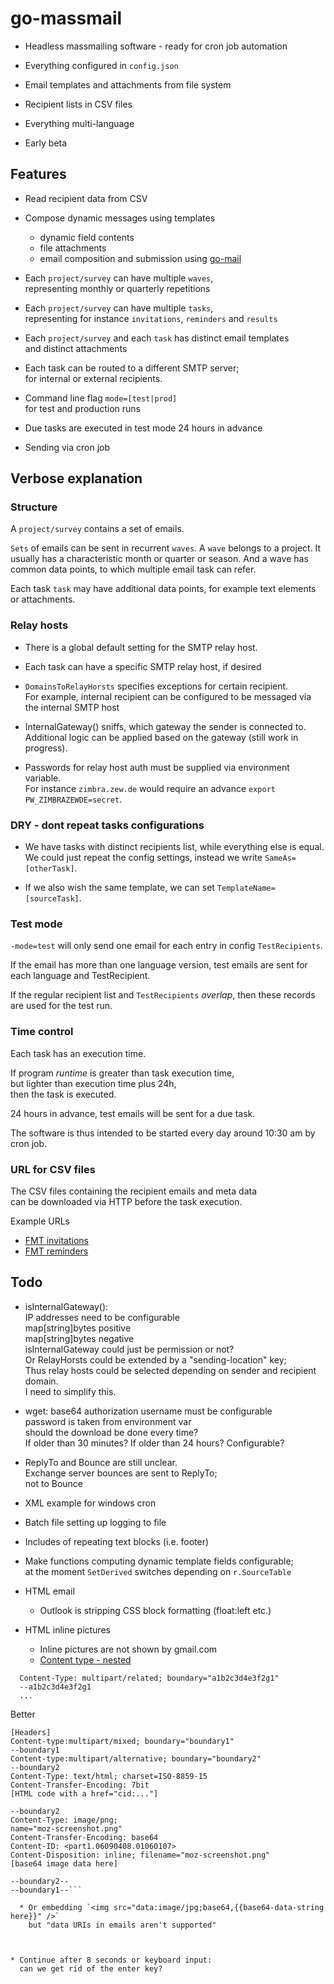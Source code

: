 # go-massmail

* Headless massmailing software - ready for cron job automation

* Everything configured in `config.json`

* Email templates and attachments from file system

* Recipient lists in CSV files

* Everything multi-language

* Early beta

## Features

* Read recipient data from CSV

* Compose dynamic messages using templates
  * dynamic field contents
  * file attachments
  * email composition and submission using [go-mail](https://github.com/pbberlin/go-mail)

* Each `project/survey` can have multiple `waves`,  
  representing monthly or quarterly repetitions

* Each `project/survey` can have multiple `tasks`,  
  representing for instance `invitations`, `reminders` and `results`

* Each `project/survey` and each `task` has distinct email templates  
  and distinct attachments

* Each task can be routed to a different SMTP server;  
  for internal or external recipients. 

* Command line flag `mode=[test|prod]`  
  for test and production runs

* Due tasks are executed in test mode 24 hours in advance

* Sending via cron job

## Verbose explanation

### Structure

A `project/survey` contains a set of emails.

`Sets` of emails can be sent in recurrent `waves`. A `wave` belongs to a project. It usually has a characteristic month or quarter or season. And a wave has common data points, to which multiple email task can refer.

Each task `task` may have additional data points, for example text elements or attachments.

### Relay hosts

* There is a global default setting for the SMTP relay host.

* Each task can have a specific SMTP relay host, if desired

* `DomainsToRelayHorsts` specifies exceptions for certain recipient.  
  For example, internal recipient can be configured to be messaged via the internal SMTP host

* InternalGateway() sniffs, which gateway the sender is connected to.  
  Additional logic can be applied based on the gateway (still work in progress).

* Passwords for relay host auth must be supplied via environment variable.  
  For instance `zimbra.zew.de` would require an advance `export PW_ZIMBRAZEWDE=secret`.

### DRY - dont repeat tasks configurations

* We have tasks with distinct recipients list, while everything else is equal. We could just repeat the config settings, instead we write `SameAs=[otherTask]`.

* If we also wish the same template, we can set `TemplateName=[sourceTask]`.

### Test mode

`-mode=test` will only send one email for each entry in config `TestRecipients`.

If the email has more than one language version, test emails are sent for each language and TestRecipient.

If the regular recipient list and `TestRecipients` _overlap_, then these records are used for the test run.

### Time control

Each task has an execution time.

If program _runtime_ is greater than task execution time,  
but lighter than execution time plus 24h,  
then the task is executed.

24 hours in advance, test emails will be sent for a due task. 

The software is thus intended to be started every day around 10:30 am by cron job.

### URL for CSV files

The CSV files containing the recipient emails and meta data  
can be downloaded via HTTP before the task execution.  

Example URLs

* [FMT invitations](http://fmt-2020.zew.local/fmt/individualbericht-curl.php?mode=invitation)  
* [FMT reminders](http://fmt-2020.zew.local/fmt/individualbericht-curl.php?mode=reminder)  


## Todo

* isInternalGateway():  
   IP addresses need to be configurable  
     map[string]bytes positive  
     map[string]bytes negative  
  isInternalGateway could just be permission or not?  
  Or RelayHorsts could be extended by a "sending-location" key;  
  Thus relay hosts could be selected depending on sender and recipient domain.  
  I need to simplify this.
  

* wget:
   base64 authorization username must be configurable  
   password is taken from environment var  
   should the download be done every time?  
   If older than 30 minutes? If older than 24 hours? Configurable?

* ReplyTo and Bounce are still unclear.  
  Exchange server bounces are sent to ReplyTo;  
  not to Bounce

* XML example for windows cron

* Batch file setting up logging to file

* Includes of repeating text blocks (i.e. footer)

* Make functions computing dynamic template fields configurable;  
  at the moment `SetDerived` switches depending on `r.SourceTable` 

* HTML email
  * Outlook is stripping CSS block formatting (float:left etc.)

* HTML inline pictures
  * Inline pictures are not shown by gmail.com
  * [Content type - nested](stackoverflow.com/questions/6706891/)

```log
  Content-Type: multipart/related; boundary="a1b2c3d4e3f2g1"
  --a1b2c3d4e3f2g1
  ...
```

Better

```log
[Headers]
Content-type:multipart/mixed; boundary="boundary1"
--boundary1
Content-type:multipart/alternative; boundary="boundary2"
--boundary2
Content-Type: text/html; charset=ISO-8859-15
Content-Transfer-Encoding: 7bit
[HTML code with a href="cid:..."]

--boundary2
Content-Type: image/png;
name="moz-screenshot.png"
Content-Transfer-Encoding: base64
Content-ID: <part1.06090408.01060107>
Content-Disposition: inline; filename="moz-screenshot.png"
[base64 image data here]

--boundary2--
--boundary1--```

  * Or embedding `<img src="data:image/jpg;base64,{{base64-data-string here}}" />`  
    but "data URIs in emails aren't supported"



* Continue after 8 seconds or keyboard input:  
  can we get rid of the enter key?

